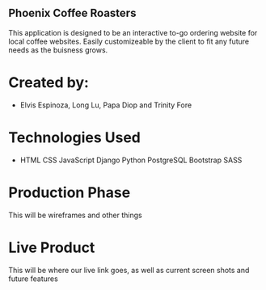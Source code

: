 ## Phoenix Coffee Roasters

 This application is designed to be an interactive to-go ordering website for local coffee websites. Easily customizeable by the client to fit any future needs as the buisness grows.

# Created by: 
 - Elvis Espinoza, Long Lu, Papa Diop and Trinity Fore

 # Technologies Used
- HTML CSS JavaScript Django Python PostgreSQL Bootstrap SASS 


# Production Phase

This will be wireframes and other things

# Live Product

This will be where our live link goes, as well as current screen shots and future features 